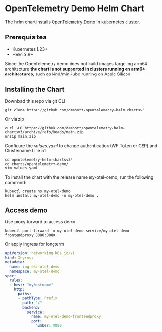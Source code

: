 # OpenTelemetry Demo Helm Chart

The helm chart installs [OpenTelemetry Demo](https://github.com/open-telemetry/opentelemetry-demo)
in kubernetes cluster.

## Prerequisites

- Kubernetes 1.23+
- Helm 3.9+

Since the OpenTelemetry demo does not build images targeting arm64 architecture **the chart is not supported in clusters running on
arm64 architectures**, such as kind/minikube running on Apple Silicon.

## Installing the Chart

Download this repo via git CLI

```console
git clone https://github.com/dambott/opentelemetry-helm-chartsv3
```

Or via zip 

```console
curl -LO https://github.com/dambott/opentelemetry-helm-chartsv3/archive/refs/heads/main.zip
unzip main.zip
```

Configure the *values.yaml* to change authentication (WF Token or CSP) and Clustername Line 51

```console
cd opentelemetry-helm-chartsv3*
cd charts/opentelemetry-demo/
vim values.yaml
```

To install the chart with the release name my-otel-demo, run the following command:

```console
kubectl create ns my-otel-demo
helm install my-otel-demo -n my-otel-demo .
```

## Access demo

Use proxy forward to access demo

```console
kubectl port-forward -n my-otel-demo service/my-otel-demo-frontendproxy 8080:8080
```

Or apply ingress for longterm

```yaml
apiVersion: networking.k8s.io/v1
kind: Ingress
metadata:
  name: ingress-otel-demo
  namespace: my-otel-demo
spec:
  rules:
  - host: "myhostname"
    http:
      paths:
      - pathType: Prefix
        path: "/"
        backend:
          service:
            name: my-otel-demo-frontendproxy
            port:
              number: 8080
```

